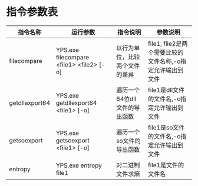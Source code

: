 ﻿# 指令参数表  
| 指令名称 | 运行参数 | 指令说明 | 参数说明 |
| --- | --- | --- | --- |
| filecompare | YPS.exe filecompare \<file1> \<file2> \[-o] | 以行为单位，比较两个文件的差异 | file1, file2是两个需要比较的文件名称,-o指定允许输出到文件 |
| getdllexport64 | YPS.exe getdllexport64 \<file1> \[-o] | 遍历一个64位dll文件的导出函数 | file1是dll文件的文件名,-o指定允许输出到文件 |
| getsoexport | YPS.exe getsoexport \<file1> \[-o] | 遍历一个so文件的导出函数 | file1是so文件的文件名,-o指定允许输出到文件 |
| entropy | YPS.exe entropy file1 | 对二进制文件求熵 | file1是文件的文件名|